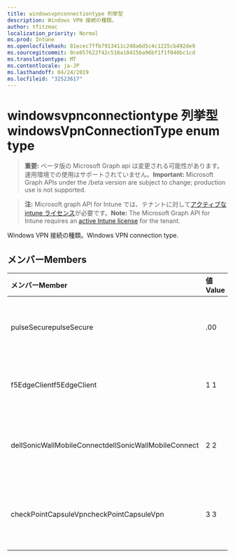 ```yaml
---
title: windowsvpnconnectiontype 列挙型
description: Windows VPN 接続の種類。
author: tfitzmac
localization_priority: Normal
ms.prod: Intune
ms.openlocfilehash: 81ecec7ffb7913411c248a6d5c4c1225cb492de9
ms.sourcegitcommit: 0ce657622f42c510a104156a96bf1f1f040bc1cd
ms.translationtype: MT
ms.contentlocale: ja-JP
ms.lasthandoff: 04/24/2019
ms.locfileid: "32523617"
---
```

# <a name="windowsvpnconnectiontype-enum-type"></a><span data-ttu-id="7f6ca-103">windowsvpnconnectiontype 列挙型</span><span class="sxs-lookup"><span data-stu-id="7f6ca-103">windowsVpnConnectionType enum type</span></span>

> <span data-ttu-id="7f6ca-104">**重要:** ベータ版の Microsoft Graph api は変更される可能性があります。運用環境での使用はサポートされていません。</span><span class="sxs-lookup"><span data-stu-id="7f6ca-104">**Important:** Microsoft Graph APIs under the /beta version are subject to change; production use is not supported.</span></span>

> <span data-ttu-id="7f6ca-105">**注:** Microsoft graph API for Intune では、テナントに対して[アクティブな intune ライセンス](https://go.microsoft.com/fwlink/?linkid=839381)が必要です。</span><span class="sxs-lookup"><span data-stu-id="7f6ca-105">**Note:** The Microsoft Graph API for Intune requires an [active Intune license](https://go.microsoft.com/fwlink/?linkid=839381) for the tenant.</span></span>

<span data-ttu-id="7f6ca-106">Windows VPN 接続の種類。</span><span class="sxs-lookup"><span data-stu-id="7f6ca-106">Windows VPN connection type.</span></span>

## <a name="members"></a><span data-ttu-id="7f6ca-107">メンバー</span><span class="sxs-lookup"><span data-stu-id="7f6ca-107">Members</span></span>
|<span data-ttu-id="7f6ca-108">メンバー</span><span class="sxs-lookup"><span data-stu-id="7f6ca-108">Member</span></span>|<span data-ttu-id="7f6ca-109">値</span><span class="sxs-lookup"><span data-stu-id="7f6ca-109">Value</span></span>|<span data-ttu-id="7f6ca-110">説明</span><span class="sxs-lookup"><span data-stu-id="7f6ca-110">Description</span></span>|
|:---|:---|:---|
|<span data-ttu-id="7f6ca-111">pulseSecure</span><span class="sxs-lookup"><span data-stu-id="7f6ca-111">pulseSecure</span></span>|<span data-ttu-id="7f6ca-112">.0</span><span class="sxs-lookup"><span data-stu-id="7f6ca-112">0</span></span>|<span data-ttu-id="7f6ca-113">パルスがセキュリティで保護されています。</span><span class="sxs-lookup"><span data-stu-id="7f6ca-113">Pulse Secure.</span></span>|
|<span data-ttu-id="7f6ca-114">f5EdgeClient</span><span class="sxs-lookup"><span data-stu-id="7f6ca-114">f5EdgeClient</span></span>|<span data-ttu-id="7f6ca-115">1 </span><span class="sxs-lookup"><span data-stu-id="7f6ca-115">1</span></span>|<span data-ttu-id="7f6ca-116">F5 キーを押したエッジクライアント。</span><span class="sxs-lookup"><span data-stu-id="7f6ca-116">F5 Edge Client.</span></span>|
|<span data-ttu-id="7f6ca-117">dellSonicWallMobileConnect</span><span class="sxs-lookup"><span data-stu-id="7f6ca-117">dellSonicWallMobileConnect</span></span>|<span data-ttu-id="7f6ca-118">2 </span><span class="sxs-lookup"><span data-stu-id="7f6ca-118">2</span></span>|<span data-ttu-id="7f6ca-119">Dell SonicWALL モバイル接続。</span><span class="sxs-lookup"><span data-stu-id="7f6ca-119">Dell SonicWALL Mobile Connection.</span></span>|
|<span data-ttu-id="7f6ca-120">checkPointCapsuleVpn</span><span class="sxs-lookup"><span data-stu-id="7f6ca-120">checkPointCapsuleVpn</span></span>|<span data-ttu-id="7f6ca-121">3 </span><span class="sxs-lookup"><span data-stu-id="7f6ca-121">3</span></span>|<span data-ttu-id="7f6ca-122">[カプセル接続] VPN をチェックします。</span><span class="sxs-lookup"><span data-stu-id="7f6ca-122">Check Point Capsule VPN.</span></span>|





